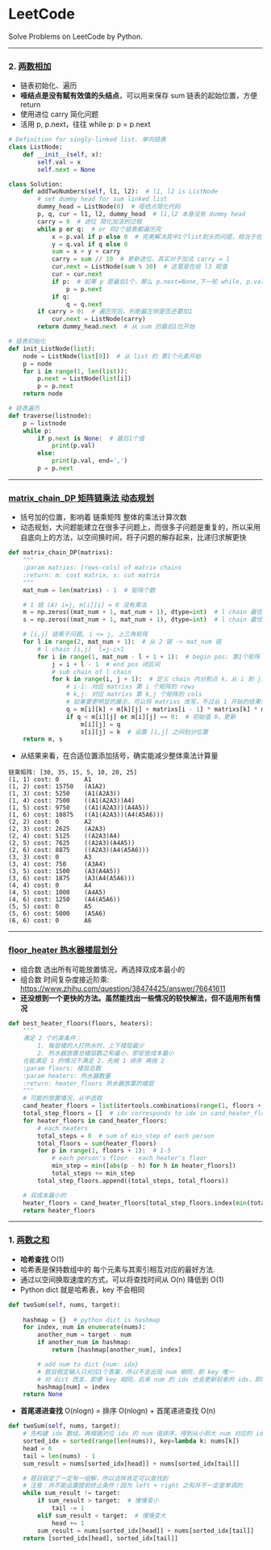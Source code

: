 # LeetCode

Solve Problems on LeetCode by Python.

---
### 2. [两数相加](https://leetcode-cn.com/problems/add-two-numbers/)
- 链表初始化、遍历
- **哑结点是没有赋有效值的头结点**，可以用来保存 sum 链表的起始位置，方便 return
- 使用进位 carry 简化问题
- 活用 p, p.next，往往 while p: p = p.next

```py
# Definition for singly-linked list. 单向链表
class ListNode:
    def __init__(self, x):
        self.val = x
        self.next = None

class Solution:
    def addTwoNumbers(self, l1, l2):  # l1, l2 is ListNode
        # set dummy head for sum linked list
        dummy_head = ListNode(0)  # 哑结点简化代码
        p, q, cur = l1, l2, dummy_head  # l1,l2 本身没有 dummy head
        carry = 0  # 进位 简化加法的过程
        while p or q:  # or 将2个链表都遍历完
            x = p.val if p else 0  # 完美解决其中1个list到头的问题，相当于在 list 左边位置赋 0
            y = q.val if q else 0
            sum = x + y + carry
            carry = sum // 10  # 更新进位，其实对于加法 carry = 1
            cur.next = ListNode(sum % 10)  # 这里是在给 l3 赋值
            cur = cur.next
            if p:  # 如果 p 是最后1个，那么 p.next=None,下一轮 while, p.val=0
                p = p.next
            if q:
                q = q.next
        if carry > 0:  # 遍历完后，判断最左侧是否还要加1
            cur.next = ListNode(carry)
        return dummy_head.next  # 从 sum 的最后1位开始

# 链表初始化
def init_ListNode(list):
    node = ListNode(list[0])  # 从 list 的 第1个元素开始
    p = node
    for i in range(1, len(list)):
        p.next = ListNode(list[i])
        p = p.next
    return node

# 链表遍历
def traverse(listnode):
    p = listnode
    while p:
        if p.next is None:  # 最后1个值
            print(p.val)
        else:
            print(p.val, end=',')
        p = p.next
```

---
### [matrix_chain_DP 矩阵链乘法 动态规划](https://blog.csdn.net/luoshixian099/article/details/46344175)
- 括号加的位置，影响着 链乘矩阵 整体的乘法计算次数
- 动态规划，大问题能建立在很多子问题上，而很多子问题是重复的，所以采用自底向上的方法，以空间换时间，将子问题的解存起来，比递归求解更快

```py
def matrix_chain_DP(matrixs):
    """
    :param matrixs: [rows-cols] of matrix chains
    :return: m: cost matrix, s: cut matrix
    """
    mat_num = len(matrixs) - 1  # 矩阵个数

    # 1 链 (A) i=j, m[i][i] = 0 没有乘法
    m = np.zeros((mat_num + 1, mat_num + 1), dtype=int)  # l chain 最优计算代价 min
    s = np.zeros((mat_num + 1, mat_num + 1), dtype=int)  # l chain 最优分割位置，索引要是 int

    # [i,j] 链乘子问题, i <= j, 上三角矩阵
    for l in range(2, mat_num + 1):  # 从 2 链 -> mat_num 链
        # l chain [i,j]  l=j-i+1
        for i in range(1, mat_num - l + 1 + 1):  # begin pos: 第1个矩阵 -> 第 mat_num - l + 1 个矩阵
            j = i + l - 1  # end pos 闭区间
            # sub chain of l chain
            for k in range(i, j + 1):  # 定义 chain 内分割点 k，从 i 到 j，A 右侧 cols
                # i-1: 对应 matrixs 第 i 个矩阵的 rows
                # k,j: 对应 matrixs 第 k,j 个矩阵的 cols
                # 如果要更明显的展示，可以将 matrixs 改写，不过从 1 开始的结果意义更明显
                q = m[i][k] + m[k][j] + matrixs[i - 1] * matrixs[k] * matrixs[j]
                if q < m[i][j] or m[i][j] == 0:  # 初始值 0，更新
                    m[i][j] = q
                    s[i][j] = k  # 设置 [i,j] 之间划分位置
    return m, s 
```
- 从结果来看，在合适位置添加括号，确实能减少整体乘法计算量

```
链乘矩阵: [30, 35, 15, 5, 10, 20, 25]
(1, 1) cost: 0       A1
(1, 2) cost: 15750   (A1A2)
(1, 3) cost: 5250    (A1(A2A3))
(1, 4) cost: 7500    ((A1(A2A3))A4)
(1, 5) cost: 9750    ((A1(A2A3))(A4A5))
(1, 6) cost: 10875   ((A1(A2A3))(A4(A5A6)))
(2, 2) cost: 0       A2
(2, 3) cost: 2625    (A2A3)
(2, 4) cost: 5125    ((A2A3)A4)
(2, 5) cost: 7625    ((A2A3)(A4A5))
(2, 6) cost: 8875    ((A2A3)(A4(A5A6)))
(3, 3) cost: 0       A3
(3, 4) cost: 750     (A3A4)
(3, 5) cost: 1500    (A3(A4A5))
(3, 6) cost: 1875    (A3(A4(A5A6)))
(4, 4) cost: 0       A4
(4, 5) cost: 1000    (A4A5)
(4, 6) cost: 1250    (A4(A5A6))
(5, 5) cost: 0       A5
(5, 6) cost: 5000    (A5A6)
(6, 6) cost: 0       A6
```

---

### [floor_heater 热水器楼层划分](https://www.jianshu.com/p/65d86c1f8231)

- 组合数 选出所有可能放置情况，再选择双成本最小的
- 组合数 时间复杂度接近阶乘: https://www.zhihu.com/question/38474425/answer/76641611
- **还没想到一个更快的方法。虽然能找出一些情况的较快解法，但不适用所有情况**

```py
def best_heater_floors(floors, heaters):
    """
    满足 2 个约束条件：
        1. 每层楼的人打热水时，上下楼层最少
        2. 热水器放置总楼层数之和最小，即安放成本最小
    在能满足 1 的情况下满足 2，先按 1 排序 再按 2
    :param floors: 楼层总数
    :param heaters: 热水器数量
    :return: heater_floors 热水器放置的楼层
    """
    # 可能的放置情况，从中选取
    cand_heater_floors = list(itertools.combinations(range(1, floors + 1), heaters))
    total_step_floors = []  # idx corresponds to idx in cand_heater_floors
    for heater_floors in cand_heater_floors:
        # each heaters
        total_steps = 0  # sum of min_step of each person
        total_floors = sum(heater_floors)
        for p in range(1, floors + 1):  # 1-5
            # each person's floor - each heater's floor
            min_step = min([abs(p - h) for h in heater_floors])
            total_steps += min_step
        total_step_floors.append((total_steps, total_floors))

    # 双成本最小的
    heater_floors = cand_heater_floors[total_step_floors.index(min(total_step_floors))]
    return heater_floors 
```

---

### 1. [两数之和](https://leetcode-cn.com/problems/two-sum/)

- **哈希查找** O(1)
- 哈希表是保持数组中的 每个元素与其索引相互对应的最好方法.
- 通过以空间换取速度的方式，可以将查找时间从 O(n) 降低到 O(1)
- Python dict 就是哈希表，key 不会相同


```py
def twoSum(self, nums, target):
    
    hashmap = {}  # python dict is hashmap
    for index, num in enumerate(nums):
        another_num = target - num
        if another_num in hashmap:
            return [hashmap[another_num], index]

        # add num to dict {num: idx}
        # 题目假定输入只对应1个答案，所以不会出现 num 相同，即 key 唯一
        # 对 dict 而言，即便 key 相同，后来 num 的 idx 也会更新前者的 idx，即同一 num 的 idx 会变大
        hashmap[num] = index
    return None
```

- **首尾递进查找** O(nlogn) = 排序 O(nlogn) + 首尾递进查找 O(n)

```py
def twoSum(self, nums, target):
    # 先构建 idx 数组，再根据对应 idx 的 num 值排序，得到从小到大 num 对应的 idx 位置
    sorted_idx = sorted(range(len(nums)), key=lambda k: nums[k])
    head = 0
    tail = len(nums) - 1
    sum_result = nums[sorted_idx[head]] + nums[sorted_idx[tail]]

    # 题目假定了一定有一组解，所以这样肯定可以查找到
    # 注意：并不能设置提前终止条件！因为 left + right 之和并不一定是单调的
    while sum_result != target:
        if sum_result > target:  # 慢慢变小
            tail -= 1
        elif sum_result < target:  # 慢慢变大
            head += 1
        sum_result = nums[sorted_idx[head]] + nums[sorted_idx[tail]]
    return [sorted_idx[head], sorted_idx[tail]] 
```